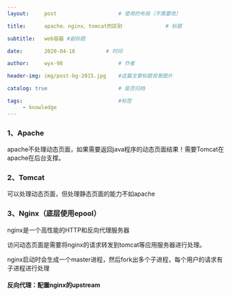 ```yaml
---
layout:     post   				    # 使用的布局（不需要改）

title:      apache、nginx、tomcat的区别 				# 标题 

subtitle:   web容器 #副标题

date:       2020-04-16			# 时间

author:     wyx-98					# 作者

header-img: img/post-bg-2015.jpg 	#这篇文章标题背景图片

catalog: true 						# 是否归档

tags:								#标签
     - knowledge
---
```


###  1、Apache

apache不处理动态页面，如果需要返回java程序的动态页面结果！需要Tomcat在apache在后台支撑。

### 2、Tomcat

可以处理动态页面，但处理静态页面的能力不如apache

### 3、Nginx（底层使用epool）

nginx是一个高性能的HTTP和反向代理服务器

访问动态页面是需要将nginx的请求转发到tomcat等应用服务器进行处理。



nginx启动时会生成一个master进程，然后fork出多个子进程，每个用户的请求有子进程进行处理

#### 反向代理：配置nginx的upstream

